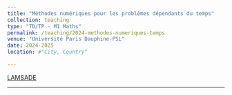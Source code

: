 ```yaml
---
title: "Méthodes numériques pour les problèmes dépendants du temps"
collection: teaching
type: "TD/TP - M1 Maths"
permalink: /teaching/2024-methodes-numeriques-temps
venue: "Université Paris Dauphine-PSL"
date: 2024-2025
location: #"City, Country"

---
```



<a href="https://www.lamsade.dauphine.fr/">LAMSADE</a>


---


